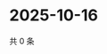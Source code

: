 # 2025-10-16

共 0 条

<!-- BEGIN ZHIHUQUESTIONS -->
<!-- 最后更新时间 Thu Oct 16 2025 19:10:10 GMT+0800 (China Standard Time) -->

<!-- END ZHIHUQUESTIONS -->
